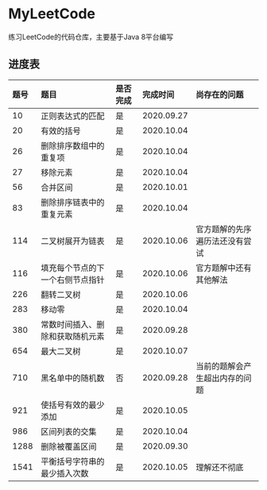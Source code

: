 # MyLeetCode
练习LeetCode的代码仓库，主要基于Java 8平台编写

## 进度表

|题号|题目|是否完成|完成时间|尚存在的问题|
|:----|:----|:----|:----|:----|
|10|正则表达式的匹配|是|2020.09.27||
|20|有效的括号|是|2020.10.04||
|26|删除排序数组中的重复项|是|2020.10.04||
|27|移除元素|是|2020.10.04||
|56|合并区间|是|2020.10.01||
|83|删除排序链表中的重复元素|是|2020.10.04||
|114|二叉树展开为链表|是|2020.10.06|官方题解的先序遍历法还没有尝试|
|116|填充每个节点的下一个右侧节点指针|是|2020.10.06|官方题解中还有其他解法|
|226|翻转二叉树|是|2020.10.06||
|283|移动零|是|2020.10.04||
|380|常数时间插入、删除和获取随机元素|是|2020.09.28||
|654|最大二叉树|是|2020.10.07||
|710|黑名单中的随机数|否|2020.09.28|当前的题解会产生超出内存的问题|
|921|使括号有效的最少添加|是|2020.10.05||
|986|区间列表的交集|是|2020.10.04||
|1288|删除被覆盖区间|是|2020.09.30||
|1541|平衡括号字符串的最少插入次数|是|2020.10.05|理解还不彻底|
